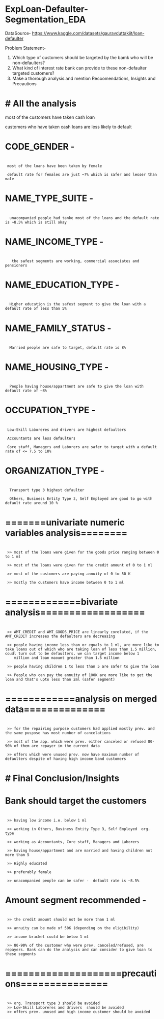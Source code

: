 # ExpLoan-Defaulter-Segmentation_EDA

DataSource- https://www.kaggle.com/datasets/gauravduttakiit/loan-defaulter

Problem Statement-

1.  Which type of customers should be targeted by the bamk who will be non-defaulters?
2.  What kind of interest rate bank can provide to these non-defaulter targeted customers?
3.  Make a thorough analysis and mention Recoomendations, Insights and Precautions

# # All the analysis


 most of the customers have taken cash loan

 customers who have taken cash loans are less likely to default
# 
# CODE_GENDER - 
# 
     most of the loans have been taken by female

     default rate for females are just ~7% which is safer and lesser than male
# 
# NAME_TYPE_SUITE - 
# 
      unacompanied people had tanke most of the loans and the default rate is ~8.5% which is still okay
# 
# NAME_INCOME_TYPE - 
# 
       the safest segments are working, commercial associates and pensioners
# 
# NAME_EDUCATION_TYPE - 
# 
      Higher education is the safest segment to give the loan with a default rate of less than 5%
# 
# NAME_FAMILY_STATUS - 
# 
      Married people are safe to target, default rate is 8%
# NAME_HOUSING_TYPE - 
# 
      People having house/appartment are safe to give the loan with default rate of ~8%
# 
# OCCUPATION_TYPE - 
# 
     Low-Skill Laboreres and drivers are highest defaulters
  
     Accountants are less defaulters
    
     Core staff, Managers and Laborers are safer to target with a default rate of <= 7.5 to 10%
# 
# ORGANIZATION_TYPE - 
# 
      Transport type 3 highest defaulter
  
      Others, Business Entity Type 3, Self Employed are good to go with default rate around 10 %
# 
# =======univariate numeric variables analysis========
# 
     >> most of the loans were given for the goods price ranging between 0 to 1 ml
     
     >> most of the loans were given for the credit amount of 0 to 1 ml
     
     >> most of the customers are paying annuity of 0 to 50 K
     
     >> mostly the customers have income between 0 to 1 ml
# 
# =============bivariate analysis==================
# 
     >> AMT_CREDIT and AMT_GOODS_PRICE are linearly corelated, if the AMT_CREDIT increases the defaulters are decreasing
    
     >> people having income less than or equals to 1 ml, are more like to take loans out of which who are taking loan of less than 1.5 million, coudl turn out to be defaulters. we can target income below 1 
        million and loan maount greater than 1.5 million
     
     >> people having children 1 to less than 5 are safer to give the loan
     
     >> People who can pay the annuity of 100K are more like to get the loan and that's upto less than 2ml (safer segment)

# ============analysis on merged data==============
# 
     >> for the repairing purpose customers had applied mostly prev. and the same puspose has most number of cancelations
     
     >> most of the app. which were prev. either canceled or refused 80-90% of them are repayer in the current data
    
     >> offers which were unused prev. now have maximum number of defaulters despite of having high income band customers

# # Final Conclusion/Insights

# Bank should target the customers
# 
     >> having low income i.e. below 1 ml
     
     >> working in Others, Business Entity Type 3, Self Employed  org. type
     
     >> working as Accountants, Core staff, Managers and Laborers 
     
     >> having house/appartment and are married and having children not more than 5
     
     >> Highly educated
     
     >> preferably female
 
     >> unacompanied people can be safer -  default rate is ~8.5%
# 
# Amount segment recommended -
# 
     >> the credit amount should not be more than 1 ml
   
     >> annuity can be made of 50K (depending on the eligibility)
    
     >> income bracket could be below 1 ml
 
     >> 80-90% of the customer who were prev. canceled/refused, are repayers. Bank can do the analysis and can consider to give loan to these segments
#  ====================precautions===============
# 
     >> org. Transport type 3 should be avoided
     >> Low-Skill Laboreres and drivers  should be avoided
     >> offers prev. unused and high income customer should be avoided
# 
